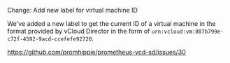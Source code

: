 Change: Add new label for virtual machine ID

We've added a new label to get the current ID of a virtual machine in the
format provided by vCloud Director in the form of
`urn:vcloud:vm:807b799e-c72f-4592-9acd-ccefefe92720`.

https://github.com/promhippie/prometheus-vcd-sd/issues/30
